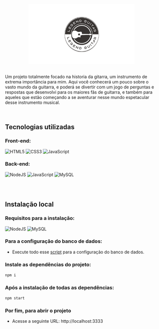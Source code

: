 <div align="center">
<img src="site/API/public/logos/logo.png" width="350em">
</div>

<br>

Um projeto totalmente focado na historia da gitarra, um instrumento de extrema importância para mim. Aqui você conhecerá um pouco sobre o vasto mundo da guitarra, e poderá se divertir com um jogo de perguntas e respostas que desenvolvi para os maiores fãs de guitarra, e também para aqueles que estão começando a se aventurar nesse mundo espetacular desse instrumento musical.

<br>

## Tecnologias utilizadas

### Front-end:

<div align="left">

![HTML5](https://img.shields.io/badge/html5-%23E34F26.svg?style=for-the-badge&logo=html5&logoColor=white)
![CSS3](https://img.shields.io/badge/css3-%231572B6.svg?style=for-the-badge&logo=css3&logoColor=white)
![JavaScript](https://img.shields.io/badge/javascript-%23323330.svg?style=for-the-badge&logo=javascript&logoColor=%23F7DF1E)

 ### Back-end:
![NodeJS](https://img.shields.io/badge/node.js-6DA55F?style=for-the-badge&logo=node.js&logoColor=white)
![JavaScript](https://img.shields.io/badge/javascript-%23323330.svg?style=for-the-badge&logo=javascript&logoColor=%23F7DF1E)
![MySQL](https://img.shields.io/badge/MySQL-005C84?style=for-the-badge&logo=mysql&logoColor=white)
</div>

<br>


<br>

## Instalação local

### Requisitos para a instalação:
![NodeJS](https://img.shields.io/badge/node.js-6DA55F?style=for-the-badge&logo=node.js&logoColor=white)
![MySQL](https://img.shields.io/badge/MySQL-005C84?style=for-the-badge&logo=mysql&logoColor=white)

### Para a configuração do banco de dados:

- Execute todo esse <a href="site/API/src/database/script-tabelas.sql">script</a> para a configuração do banco de dados.

### Instale as dependências do projeto:
```bash
npm i
```

### Após a instalação de todas as dependências:
```bash
npm start
```

### Por fim, para abrir o projeto
- Acesse a seguinte URL: http://localhost:3333
